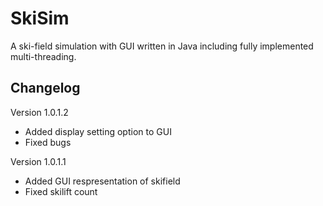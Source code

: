 # SkiSim
A ski-field simulation with GUI written in Java including fully implemented multi-threading.


## Changelog
Version 1.0.1.2

- Added display setting option to GUI
- Fixed bugs

Version 1.0.1.1
- Added GUI respresentation of skifield
- Fixed skilift count
